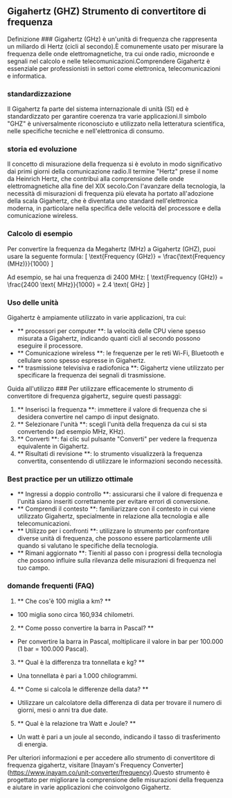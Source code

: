 ## Gigahertz (GHZ) Strumento di convertitore di frequenza

Definizione ###
Gigahertz (GHz) è un'unità di frequenza che rappresenta un miliardo di Hertz (cicli al secondo).È comunemente usato per misurare la frequenza delle onde elettromagnetiche, tra cui onde radio, microonde e segnali nel calcolo e nelle telecomunicazioni.Comprendere Gigahertz è essenziale per professionisti in settori come elettronica, telecomunicazioni e informatica.

### standardizzazione
Il Gigahertz fa parte del sistema internazionale di unità (SI) ed è standardizzato per garantire coerenza tra varie applicazioni.Il simbolo "GHZ" è universalmente riconosciuto e utilizzato nella letteratura scientifica, nelle specifiche tecniche e nell'elettronica di consumo.

### storia ed evoluzione
Il concetto di misurazione della frequenza si è evoluto in modo significativo dai primi giorni della comunicazione radio.Il termine "Hertz" prese il nome da Heinrich Hertz, che contribuì alla comprensione delle onde elettromagnetiche alla fine del XIX secolo.Con l'avanzare della tecnologia, la necessità di misurazioni di frequenza più elevata ha portato all'adozione della scala Gigahertz, che è diventata uno standard nell'elettronica moderna, in particolare nella specifica delle velocità del processore e della comunicazione wireless.

### Calcolo di esempio
Per convertire la frequenza da Megahertz (MHz) a Gigahertz (GHZ), puoi usare la seguente formula:
\[ \text{Frequency (GHz)} = \frac{\text{Frequency (MHz)}}{1000} \]

Ad esempio, se hai una frequenza di 2400 MHz:
\[ \text{Frequency (GHz)} = \frac{2400 \text{ MHz}}{1000} = 2.4 \text{ GHz} \]

### Uso delle unità
Gigahertz è ampiamente utilizzato in varie applicazioni, tra cui:
- ** processori per computer **: la velocità delle CPU viene spesso misurata a Gigahertz, indicando quanti cicli al secondo possono eseguire il processore.
- ** Comunicazione wireless **: le frequenze per le reti Wi-Fi, Bluetooth e cellulare sono spesso espresse in Gigahertz.
- ** trasmissione televisiva e radiofonica **: Gigahertz viene utilizzato per specificare la frequenza dei segnali di trasmissione.

Guida all'utilizzo ###
Per utilizzare efficacemente lo strumento di convertitore di frequenza gigahertz, seguire questi passaggi:
1. ** Inserisci la frequenza **: immettere il valore di frequenza che si desidera convertire nel campo di input designato.
2. ** Selezionare l'unità **: scegli l'unità della frequenza da cui si sta convertendo (ad esempio MHz, KHz).
3. ** Converti **: fai clic sul pulsante "Converti" per vedere la frequenza equivalente in Gigahertz.
4. ** Risultati di revisione **: lo strumento visualizzerà la frequenza convertita, consentendo di utilizzare le informazioni secondo necessità.

### Best practice per un utilizzo ottimale
- ** Ingressi a doppio controllo **: assicurarsi che il valore di frequenza e l'unità siano inseriti correttamente per evitare errori di conversione.
- ** Comprendi il contesto **: familiarizzare con il contesto in cui viene utilizzato Gigahertz, specialmente in relazione alla tecnologia e alle telecomunicazioni.
- ** Utilizzo per i confronti **: utilizzare lo strumento per confrontare diverse unità di frequenza, che possono essere particolarmente utili quando si valutano le specifiche della tecnologia.
- ** Rimani aggiornato **: Tieniti al passo con i progressi della tecnologia che possono influire sulla rilevanza delle misurazioni di frequenza nel tuo campo.

### domande frequenti (FAQ)

1. ** Che cos'è 100 miglia a km? **
- 100 miglia sono circa 160,934 chilometri.

2. ** Come posso convertire la barra in Pascal? **
- Per convertire la barra in Pascal, moltiplicare il valore in bar per 100.000 (1 bar = 100.000 Pascal).

3. ** Qual è la differenza tra tonnellata e kg? **
- Una tonnellata è pari a 1.000 chilogrammi.

4. ** Come si calcola le differenze della data? **
- Utilizzare un calcolatore della differenza di data per trovare il numero di giorni, mesi o anni tra due date.

5. ** Qual è la relazione tra Watt e Joule? **
- Un watt è pari a un joule al secondo, indicando il tasso di trasferimento di energia.

Per ulteriori informazioni e per accedere allo strumento di convertitore di frequenza gigahertz, visitare [Inayam's Frequency Converter] (https://www.inayam.co/unit-converter/frequency).Questo strumento è progettato per migliorare la comprensione delle misurazioni della frequenza e aiutare in varie applicazioni che coinvolgono Gigahertz.